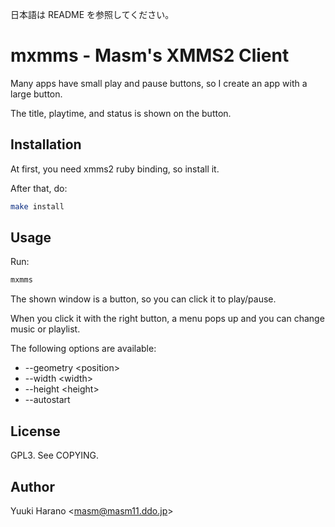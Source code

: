 日本語は README を参照してください。

# mxmms - Masm's XMMS2 Client

Many apps have small play and pause buttons,
so I create an app with a large button.

The title, playtime, and status is shown on the button.

## Installation

At first, you need xmms2 ruby binding, so install it.

After that, do:

```sh
make install
```

## Usage

Run:

```sh
mxmms
```

The shown window is a button, so you can click it to play/pause.

When you click it with the right button, a menu pops up and
you can change music or playlist.

The following options are available:

 - --geometry &lt;position&gt;
 - --width &lt;width&gt;
 - --height &lt;height&gt;
 - --autostart

## License

GPL3. See COPYING.

## Author

Yuuki Harano &lt;masm@masm11.ddo.jp&gt;
